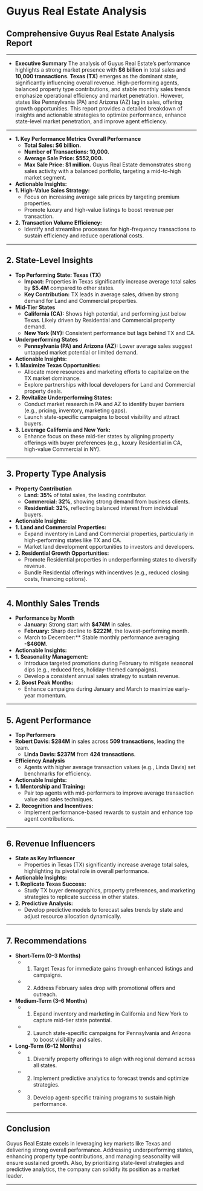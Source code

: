 # Guyus Real Estate Analysis
## Comprehensive Guyus Real Estate Analysis Report
________________________________________
- **Executive Summary**
The analysis of Guyus Real Estate’s performance highlights a strong market presence with **$6 billion** in total sales and **10,000 transactions**. **Texas (TX)** emerges as the dominant state, significantly influencing overall revenue. High-performing agents, balanced property type contributions, and stable monthly sales trends emphasize operational efficiency and market penetration. However, states like Pennsylvania (PA) and Arizona (AZ) lag in sales, offering growth opportunities. This report provides a detailed breakdown of insights and actionable strategies to optimize performance, enhance state-level market penetration, and improve agent efficiency.
________________________________________
- **1. Key Performance Metrics**
**Overall Performance**
  - **Total Sales: $6 billion.**
  - **Number of Transactions: 10,000.**
  - **Average Sale Price: $552,000.**
  - **Max Sale Price: $1 million.**
Guyus Real Estate demonstrates strong sales activity with a balanced portfolio, targeting a mid-to-high market segment.
- **Actionable Insights:**
- **1.	High-Value Sales Strategy:**
  - Focus on increasing average sale prices by targeting premium properties.
  - Promote luxury and high-value listings to boost revenue per transaction.
- **2.	Transaction Volume Efficiency:**
  - Identify and streamline processes for high-frequency transactions to sustain efficiency and reduce operational costs.
________________________________________
## 2. State-Level Insights
- **Top Performing State: Texas (TX)**
  - **Impact:** Properties in Texas significantly increase average total sales by **$5.4M** compared to other states.
  - **Key Contribution:** TX leads in average sales, driven by strong demand for Land and Commercial properties.
- **Mid-Tier States**
  - **California (CA):** Shows high potential, and performing just below Texas. Likely driven by Residential and Commercial property demand.
  - **New York (NY):** Consistent performance but lags behind TX and CA.
- **Underperforming States**
  - **Pennsylvania (PA) and Arizona (AZ):** Lower average sales suggest untapped market potential or limited demand.
- **Actionable Insights:**
- **1.	Maximize Texas Opportunities:**
  - Allocate more resources and marketing efforts to capitalize on the TX market dominance.
  - Explore partnerships with local developers for Land and Commercial property deals.
- **2.	Revitalize Underperforming States:**
  - Conduct market research in PA and AZ to identify buyer barriers (e.g., pricing, inventory, marketing gaps).
  - Launch state-specific campaigns to boost visibility and attract buyers.
- **3.	Leverage California and New York:**
  - Enhance focus on these mid-tier states by aligning property offerings with buyer preferences (e.g., luxury Residential in CA, high-value Commercial in NY).
________________________________________
## 3. Property Type Analysis
- **Property Contribution**
  - **Land: 35%** of total sales, the leading contributor.
  - **Commercial: 32%**, showing strong demand from business clients.
  - **Residential: 32%**, reflecting balanced interest from individual buyers.
- **Actionable Insights:**
- **1.	Land and Commercial Properties:**
  - Expand inventory in Land and Commercial properties, particularly in high-performing states like TX and CA.
  - Market land development opportunities to investors and developers.
- **2.	Residential Growth Opportunities:**
  - Promote Residential properties in underperforming states to diversify revenue.
  - Bundle Residential offerings with incentives (e.g., reduced closing costs, financing options).
________________________________________
## 4. Monthly Sales Trends
- **Performance by Month**
  - **January:** Strong start with **$474M** in sales.
  - **February:** Sharp decline to **$222M**, the lowest-performing month.
  - March to December:** Stable monthly performance averaging **-$460M**.
- **Actionable Insights:**
- **1.	Seasonality Management:**
  - Introduce targeted promotions during February to mitigate seasonal dips (e.g., reduced fees, holiday-themed campaigns).
  - Develop a consistent annual sales strategy to sustain revenue.
- **2.	Boost Peak Months:**
  - Enhance campaigns during January and March to maximize early-year momentum.
________________________________________
## 5. Agent Performance
- **Top Performers**
- **Robert Davis: $284M** in sales across **509 transactions**, leading the team.
  - **Linda Davis: $237M** from **424 transactions**.
- **Efficiency Analysis**
  - Agents with higher average transaction values (e.g., Linda Davis) set benchmarks for efficiency.
- **Actionable Insights:**
- **1.	Mentorship and Training:**
  - Pair top agents with mid-performers to improve average transaction value and sales techniques.
- **2.	Recognition and Incentives:**
  - Implement performance-based rewards to sustain and enhance top agent contributions.
________________________________________
## 6. Revenue Influencers
- **State as Key Influencer**
  - Properties in Texas (TX) significantly increase average total sales, highlighting its pivotal role in overall performance.
- **Actionable Insights:**
- **1.	Replicate Texas Success:**
  - Study TX buyer demographics, property preferences, and marketing strategies to replicate success in other states.
- **2.	Predictive Analysis:**
  - Develop predictive models to forecast sales trends by state and adjust resource allocation dynamically.
________________________________________
## 7. Recommendations
- **Short-Term (0–3 Months)**
  - 1.	Target Texas for immediate gains through enhanced listings and campaigns.
  - 2.	Address February sales drop with promotional offers and outreach.
- **Medium-Term (3–6 Months)**
  - 1.	Expand inventory and marketing in California and New York to capture mid-tier state potential.
  - 2.	Launch state-specific campaigns for Pennsylvania and Arizona to boost visibility and sales.
- **Long-Term (6–12 Months)**
  - 1.	Diversify property offerings to align with regional demand across all states.
  - 2.	Implement predictive analytics to forecast trends and optimize strategies.
  - 3.	Develop agent-specific training programs to sustain high performance.
________________________________________
## Conclusion
Guyus Real Estate excels in leveraging key markets like Texas and delivering strong overall performance. Addressing underperforming states, enhancing property type contributions, and managing seasonality will ensure sustained growth. Also, by prioritizing state-level strategies and predictive analytics, the company can solidify its position as a market leader.
________________________________________

